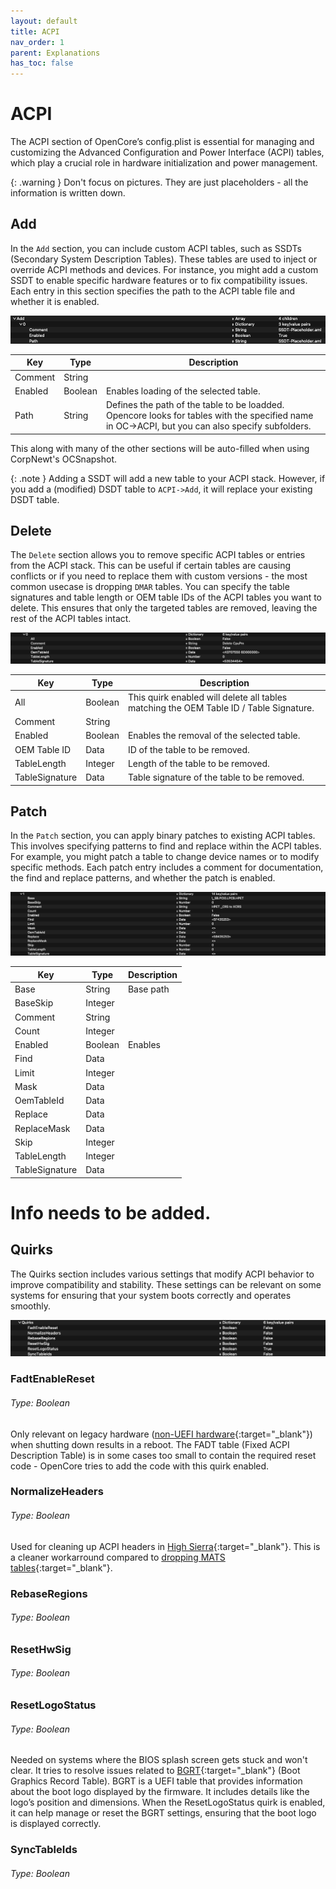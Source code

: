 ```yaml
---
layout: default
title: ACPI
nav_order: 1
parent: Explanations
has_toc: false
---
```


# ACPI

The ACPI section of OpenCore’s config.plist is essential for managing and customizing the Advanced Configuration and Power Interface (ACPI) tables, which play a crucial role in hardware initialization and power management.

{: .warning }
Don't focus on pictures. They are just placeholders - all the information is written down.

## Add
In the ``Add`` section, you can include custom ACPI tables, such as SSDTs (Secondary System Description Tables). These tables are used to inject or override ACPI methods and devices. For instance, you might add a custom SSDT to enable specific hardware features or to fix compatibility issues. Each entry in this section specifies the path to the ACPI table file and whether it is enabled.

[![ACPI->Add](/assets/config.plist/ACPI->Add.png)](/assets/config.plist/ACPI->Add.png)

| Key     | Type    | Description                                                                                                                                      |
| ------- | ------- | ------------------------------------------------------------------------------------------------------------------------------------------------ |
| Comment | String  |                                                                                                                                                  |
| Enabled | Boolean | Enables loading of the selected table.                                                                                                     |
| Path    | String  | Defines the path of the table to be loadded. Opencore looks for tables with the specified name in OC->ACPI, but you can also specify subfolders. |

This along with many of the other sections will be auto-filled when using CorpNewt's OCSnapshot.

{: .note }
Adding a SSDT will add a new table to your ACPI stack. However, if you add a (modified) DSDT table to ``ACPI->Add``, it will replace your existing DSDT table.

## Delete
The ``Delete`` section allows you to remove specific ACPI tables or entries from the ACPI stack. This can be useful if certain tables are causing conflicts or if you need to replace them with custom versions - the most common usecase is dropping ``DMAR`` tables. You can specify the table signatures and table length or OEM table IDs of the ACPI tables you want to delete. This ensures that only the targeted tables are removed, leaving the rest of the ACPI tables intact.

[![ACPI->Block](/assets/config.plist/ACPI->Block.png)](/assets/config.plist/ACPI->Block.png)

| Key            | Type    | Description                                                                            |
| -------------- | ------- | -------------------------------------------------------------------------------------- |
| All            | Boolean | This quirk enabled will delete all tables matching the OEM Table ID / Table Signature. |
| Comment        | String  |                                                                                        |
| Enabled        | Boolean | Enables the removal of the selected table.                                             |
| OEM Table ID   | Data    | ID of the table to be removed.                                                         |
| TableLength    | Integer | Length of the table to be removed.                                                     |
| TableSignature | Data    | Table signature of the table to be removed.                                            |

## Patch
In the ``Patch`` section, you can apply binary patches to existing ACPI tables. This involves specifying patterns to find and replace within the ACPI tables. For example, you might patch a table to change device names or to modify specific methods. Each patch entry includes a comment for documentation, the find and replace patterns, and whether the patch is enabled.

[![ACPI->Patch](/assets/config.plist/ACPI->Patch.png)](/assets/config.plist/ACPI->Patch.png)

| Key            | Type    | Description |
| -------------- | ------- | ----------- |
| Base           | String  | Base path   |
| BaseSkip       | Integer |             |
| Comment        | String  |             |
| Count          | Integer |             |
| Enabled        | Boolean | Enables     |
| Find           | Data    |             |
| Limit          | Integer |             |
| Mask           | Data    |             |
| OemTableId     | Data    |             |
| Replace        | Data    |             |
| ReplaceMask    | Data    |             |
| Skip           | Integer |             |
| TableLength    | Integer |             |
| TableSignature | Data    |             |

# Info needs to be added.

## Quirks

The Quirks section includes various settings that modify ACPI behavior to improve compatibility and stability. These settings can be relevant on some systems for ensuring that your system boots correctly and operates smoothly.

[![ACPI->Quirks](/assets/config.plist/ACPI->Quirks.png)](/assets/config.plist/ACPI->Quirks.png)

### FadtEnableReset
###### Type: Boolean
Only relevant on legacy hardware ([non-UEFI hardware](https://en.wikipedia.org/wiki/BIOS){:target="_blank"}) when shutting down results in a reboot. The FADT table (Fixed ACPI Description Table) is in some cases too small to contain the required reset code - OpenCore tries to add the code with this quirk enabled.

### NormalizeHeaders
###### Type: Boolean
Used for cleaning up ACPI headers in [High Sierra](https://alextjam.es/debugging-appleacpiplatform/){:target="_blank"}. This is a cleaner workarround compared to [dropping MATS tables](https://www.insanelymac.com/forum/topic/324194-pre-release-macos-high-sierra/page/10/#comment-2437554){:target="_blank"}.  

### RebaseRegions
###### Type: Boolean

### ResetHwSig
###### Type: Boolean

### ResetLogoStatus
###### Type: Boolean

Needed on systems where the BIOS splash screen gets stuck and won't clear. It tries to resolve issues related to [BGRT](https://wiki.osdev.org/BGRT){:target="_blank"} (Boot Graphics Record Table). BGRT is a UEFI table that provides information about the boot logo displayed by the firmware. It includes details like the logo’s position and dimensions. When the ResetLogoStatus quirk is enabled, it can help manage or reset the BGRT settings, ensuring that the boot logo is displayed correctly.

### SyncTableIds
###### Type: Boolean

